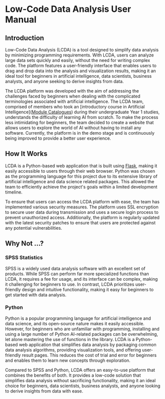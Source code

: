 # Low-Code Data Analysis User Manual

## Introduction

Low-Code Data Analysis (LCDA) is a tool designed to simplify data analysis by minimizing programming requirements. With LCDA, users can analyze large data sets quickly and easily, without the need for writing complex code. The platform features a user-friendly interface that enables users to drag and drop data into the analysis and visualization results, making it an ideal tool for beginners in artificial intelligence, data scientists, business analysts, and anyone seeking to derive insights from data.

The LCDA platform was developed with the aim of addressing the challenges faced by beginners when dealing with the complicated terminologies associated with artificial intelligence. The LCDA team, comprised of members who took an [introductory course in Artificial Intelligence]([Module Catalogues](http://modules.xjtlu.edu.cn/?mod_code=INT104)) during their undergraduate Year 1 studies, understands the difficulty of learning AI from scratch. To make the process less intimidating for beginners, the team decided to create a website that allows users to explore the world of AI without having to install any software. Currently, the platform is in the demo stage and is continuously being improved to provide a better user experience.

## How It Works

LCDA is a Python-based web application that is built using [Flask](https://flask.palletsprojects.com/en/latest/), making it easily accessible to users through their web browser. Python was chosen as the programming language for this project due to its extensive library of artificial intelligence and data science related packages. This allowed the team to efficiently achieve the project's goals within a limited development timeline.

To ensure that users can access the LCDA platform with ease, the team has implemented various security measures. The platform uses SSL encryption to secure user data during transmission and uses a secure login process to prevent unauthorized access. Additionally, the platform is regularly updated with the latest security patches to ensure that users are protected against any potential vulnerabilities.

## Why Not ...?

### SPSS Statistics

SPSS is a widely used data analysis software with an excellent set of products. While SPSS can perform far more specialized functions than LCDA, it requires a fee for usage, and its interface can be complex, making it challenging for beginners to use. In contrast, LCDA prioritizes user-friendly design and intuitive functionality, making it easy for beginners to get started with data analysis.

### Python

Python is a popular programming language for artificial intelligence and data science, and its open-source nature makes it easily accessible. However, for beginners who are unfamiliar with programming, installing and using a large number of Python AI-related packages can be overwhelming, let alone mastering the use of functions in the library. LCDA is a Python-based web application that simplifies data analysis by packaging common data analysis algorithms, providing visualization tools, and offering user-friendly result pages. This reduces the cost of trial and error for beginners and enables them to learn new concepts through exploration.

Compared to SPSS and Python, LCDA offers an easy-to-use platform that combines the benefits of both. It provides a low-code solution that simplifies data analysis without sacrificing functionality, making it an ideal choice for beginners, data scientists, business analysts, and anyone looking to derive insights from data with ease.
